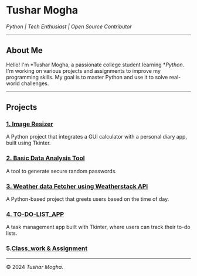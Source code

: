 # Tushar Mogha  
*Python | Tech Enthusiast | Open Source Contributor*  

---

## About Me
Hello! I'm *Tushar Mogha, a passionate college student learning **Python*. I'm working on various projects and assignments to improve my programming skills. My goal is to master Python and use it to solve real-world challenges.

---

## Projects

### [1. Image Resizer](https://github.com/Tushar-Mogha/Image_Resizer)
A Python project that integrates a GUI calculator with a personal diary app, built using Tkinter.

### [2. Basic Data Analysis Tool](https://github.com/Tushar-Mogha/Basic_DataAnalysis_Tool)
A tool to generate secure random passwords.

### [3. Weather data Fetcher using Weatherstack API](https://github.com/Tushar-Mogha/Weather_Data_Fetcher)
A Python-based project that greets users based on the time of day.

### [4. TO-DO-LIST_APP](https://github.com/Atul11190/TO-DO-LIST_APP_Project)
A task management app built with Tkinter, where users can track their to-do lists.

### 5.[Class_work & Assignment](https://github.com/Tushar-Mogha/Pyhton_MCA)


---


© 2024 *Tushar Mogha*.
